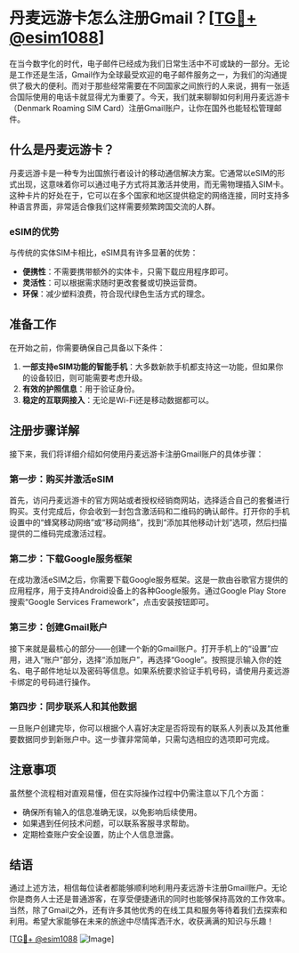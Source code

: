 # 丹麦远游卡怎么注册Gmail？[[TG💪+ @esim1088](https://t.me/s/esim1088)]

在当今数字化的时代，电子邮件已经成为我们日常生活中不可或缺的一部分。无论是工作还是生活，Gmail作为全球最受欢迎的电子邮件服务之一，为我们的沟通提供了极大的便利。而对于那些经常需要在不同国家之间旅行的人来说，拥有一张适合国际使用的电话卡就显得尤为重要了。今天，我们就来聊聊如何利用丹麦远游卡（Denmark Roaming SIM Card）注册Gmail账户，让你在国外也能轻松管理邮件。

## 什么是丹麦远游卡？

丹麦远游卡是一种专为出国旅行者设计的移动通信解决方案。它通常以eSIM的形式出现，这意味着你可以通过电子方式将其激活并使用，而无需物理插入SIM卡。这种卡片的好处在于，它可以在多个国家和地区提供稳定的网络连接，同时支持多种语言界面，非常适合像我们这样需要频繁跨国交流的人群。

### eSIM的优势

与传统的实体SIM卡相比，eSIM具有许多显著的优势：

- **便携性**：不需要携带额外的实体卡，只需下载应用程序即可。
- **灵活性**：可以根据需求随时更改套餐或切换运营商。
- **环保**：减少塑料浪费，符合现代绿色生活方式的理念。

## 准备工作

在开始之前，你需要确保自己具备以下条件：

1. **一部支持eSIM功能的智能手机**：大多数新款手机都支持这一功能，但如果你的设备较旧，则可能需要考虑升级。
2. **有效的护照信息**：用于验证身份。
3. **稳定的互联网接入**：无论是Wi-Fi还是移动数据都可以。

## 注册步骤详解

接下来，我们将详细介绍如何使用丹麦远游卡注册Gmail账户的具体步骤：

### 第一步：购买并激活eSIM

首先，访问丹麦远游卡的官方网站或者授权经销商网站，选择适合自己的套餐进行购买。支付完成后，你会收到一封包含激活码和二维码的确认邮件。打开你的手机设置中的“蜂窝移动网络”或“移动网络”，找到“添加其他移动计划”选项，然后扫描提供的二维码完成激活过程。

### 第二步：下载Google服务框架

在成功激活eSIM之后，你需要下载Google服务框架。这是一款由谷歌官方提供的应用程序，用于支持Android设备上的各种Google服务。通过Google Play Store搜索“Google Services Framework”，点击安装按钮即可。

### 第三步：创建Gmail账户

接下来就是最核心的部分——创建一个新的Gmail账户。打开手机上的“设置”应用，进入“账户”部分，选择“添加账户”，再选择“Google”。按照提示输入你的姓名、电子邮件地址以及密码等信息。如果系统要求验证手机号码，请使用丹麦远游卡绑定的号码进行操作。

### 第四步：同步联系人和其他数据

一旦账户创建完毕，你可以根据个人喜好决定是否将现有的联系人列表以及其他重要数据同步到新账户中。这一步骤非常简单，只需勾选相应的选项即可完成。

## 注意事项

虽然整个流程相对直观易懂，但在实际操作过程中仍需注意以下几个方面：

- 确保所有输入的信息准确无误，以免影响后续使用。
- 如果遇到任何技术问题，可以联系客服寻求帮助。
- 定期检查账户安全设置，防止个人信息泄露。

## 结语

通过上述方法，相信每位读者都能够顺利地利用丹麦远游卡注册Gmail账户。无论你是商务人士还是普通游客，在享受便捷通讯的同时也能够保持高效的工作效率。当然，除了Gmail之外，还有许多其他优秀的在线工具和服务等待着我们去探索和利用。希望大家能够在未来的旅途中尽情挥洒汗水，收获满满的知识与乐趣！

[[TG💪+ @esim1088](https://t.me/s/esim1088) ![Image](https://i.postimg.cc/4NQfJmqS/Snipaste-2025-05-13-00-14-12.png)]